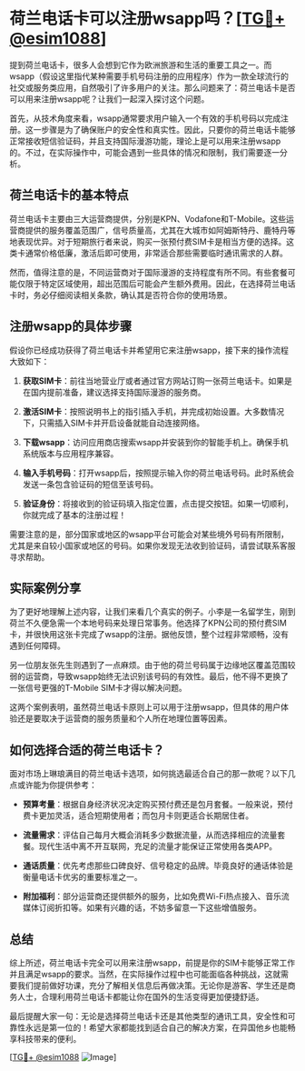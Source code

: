 # 荷兰电话卡可以注册wsapp吗？[[TG💪+ @esim1088](https://t.me/s/esim1088)]

提到荷兰电话卡，很多人会想到它作为欧洲旅游和生活的重要工具之一。而wsapp（假设这里指代某种需要手机号码注册的应用程序）作为一款全球流行的社交或服务类应用，自然吸引了许多用户的关注。那么问题来了：荷兰电话卡是否可以用来注册wsapp呢？让我们一起深入探讨这个问题。

首先，从技术角度来看，wsapp通常要求用户输入一个有效的手机号码以完成注册。这一步骤是为了确保账户的安全性和真实性。因此，只要你的荷兰电话卡能够正常接收短信验证码，并且支持国际漫游功能，理论上是可以用来注册wsapp的。不过，在实际操作中，可能会遇到一些具体的情况和限制，我们需要逐一分析。

## 荷兰电话卡的基本特点

荷兰电话卡主要由三大运营商提供，分别是KPN、Vodafone和T-Mobile。这些运营商提供的服务覆盖范围广，信号质量高，尤其在大城市如阿姆斯特丹、鹿特丹等地表现优异。对于短期旅行者来说，购买一张预付费SIM卡是相当方便的选择。这类卡通常价格低廉，激活后即可使用，非常适合那些需要临时通讯需求的人群。

然而，值得注意的是，不同运营商对于国际漫游的支持程度有所不同。有些套餐可能仅限于特定区域使用，超出范围后可能会产生额外费用。因此，在选择荷兰电话卡时，务必仔细阅读相关条款，确认其是否符合你的使用场景。

## 注册wsapp的具体步骤

假设你已经成功获得了荷兰电话卡并希望用它来注册wsapp，接下来的操作流程大致如下：

1. **获取SIM卡**：前往当地营业厅或者通过官方网站订购一张荷兰电话卡。如果是在国内提前准备，建议选择支持国际漫游的服务商。
   
2. **激活SIM卡**：按照说明书上的指引插入手机，并完成初始设置。大多数情况下，只需插入SIM卡并开启设备就能自动连接网络。

3. **下载wsapp**：访问应用商店搜索wsapp并安装到你的智能手机上。确保手机系统版本与应用程序兼容。

4. **输入手机号码**：打开wsapp后，按照提示输入你的荷兰电话号码。此时系统会发送一条包含验证码的短信至该号码。

5. **验证身份**：将接收到的验证码填入指定位置，点击提交按钮。如果一切顺利，你就完成了基本的注册过程！

需要注意的是，部分国家或地区的wsapp平台可能会对某些境外号码有所限制，尤其是来自较小国家或地区的号码。如果你发现无法收到验证码，请尝试联系客服寻求帮助。

## 实际案例分享

为了更好地理解上述内容，让我们来看几个真实的例子。小李是一名留学生，刚到荷兰不久便急需一个本地号码来处理日常事务。他选择了KPN公司的预付费SIM卡，并很快用这张卡完成了wsapp的注册。据他反馈，整个过程非常顺畅，没有遇到任何障碍。

另一位朋友张先生则遇到了一点麻烦。由于他的荷兰号码属于边缘地区覆盖范围较弱的运营商，导致wsapp始终无法识别该号码的有效性。最后，他不得不更换了一张信号更强的T-Mobile SIM卡才得以解决问题。

这两个案例表明，虽然荷兰电话卡原则上可以用于注册wsapp，但具体的用户体验还是要取决于运营商的服务质量和个人所在地理位置等因素。

## 如何选择合适的荷兰电话卡？

面对市场上琳琅满目的荷兰电话卡选项，如何挑选最适合自己的那一款呢？以下几点或许能为你提供参考：

- **预算考量**：根据自身经济状况决定购买预付费还是包月套餐。一般来说，预付费卡更加灵活，适合短期使用者；而包月卡则更适合长期居住者。
  
- **流量需求**：评估自己每月大概会消耗多少数据流量，从而选择相应的流量套餐。现代生活中离不开互联网，充足的流量才能保证正常使用各类APP。

- **通话质量**：优先考虑那些口碑良好、信号稳定的品牌。毕竟良好的通话体验是衡量电话卡优劣的重要标准之一。

- **附加福利**：部分运营商还提供额外的服务，比如免费Wi-Fi热点接入、音乐流媒体订阅折扣等。如果有兴趣的话，不妨多留意一下这些增值服务。

## 总结

综上所述，荷兰电话卡完全可以用来注册wsapp，前提是你的SIM卡能够正常工作并且满足wsapp的要求。当然，在实际操作过程中也可能面临各种挑战，这就需要我们提前做好功课，充分了解相关信息后再做决策。无论你是游客、学生还是商务人士，合理利用荷兰电话卡都能让你在国外的生活变得更加便捷舒适。

最后提醒大家一句：无论是选择荷兰电话卡还是其他类型的通讯工具，安全性和可靠性永远是第一位的！希望大家都能找到适合自己的解决方案，在异国他乡也能畅享科技带来的便利。

[[TG💪+ @esim1088](https://t.me/s/esim1088) ![Image](https://i.postimg.cc/4NQfJmqS/Snipaste-2025-05-13-00-14-12.png)]